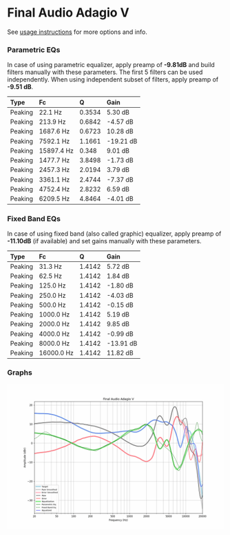 # Final Audio Adagio V
See [usage instructions](https://github.com/jaakkopasanen/AutoEq#usage) for more options and info.

### Parametric EQs
In case of using parametric equalizer, apply preamp of **-9.81dB** and build filters manually
with these parameters. The first 5 filters can be used independently.
When using independent subset of filters, apply preamp of **-9.51 dB**.

| Type    | Fc         |      Q | Gain      |
|:--------|:-----------|:-------|:----------|
| Peaking | 22.1 Hz    | 0.3534 | 5.30 dB   |
| Peaking | 213.9 Hz   | 0.6842 | -4.57 dB  |
| Peaking | 1687.6 Hz  | 0.6723 | 10.28 dB  |
| Peaking | 7592.1 Hz  | 1.1661 | -19.21 dB |
| Peaking | 15897.4 Hz | 0.348  | 9.01 dB   |
| Peaking | 1477.7 Hz  | 3.8498 | -1.73 dB  |
| Peaking | 2457.3 Hz  | 2.0194 | 3.79 dB   |
| Peaking | 3361.1 Hz  | 2.4744 | -7.37 dB  |
| Peaking | 4752.4 Hz  | 2.8232 | 6.59 dB   |
| Peaking | 6209.5 Hz  | 4.8464 | -4.01 dB  |

### Fixed Band EQs
In case of using fixed band (also called graphic) equalizer, apply preamp of **-11.10dB**
(if available) and set gains manually with these parameters.

| Type    | Fc         |      Q | Gain      |
|:--------|:-----------|:-------|:----------|
| Peaking | 31.3 Hz    | 1.4142 | 5.72 dB   |
| Peaking | 62.5 Hz    | 1.4142 | 1.84 dB   |
| Peaking | 125.0 Hz   | 1.4142 | -1.80 dB  |
| Peaking | 250.0 Hz   | 1.4142 | -4.03 dB  |
| Peaking | 500.0 Hz   | 1.4142 | -0.15 dB  |
| Peaking | 1000.0 Hz  | 1.4142 | 5.19 dB   |
| Peaking | 2000.0 Hz  | 1.4142 | 9.85 dB   |
| Peaking | 4000.0 Hz  | 1.4142 | -0.99 dB  |
| Peaking | 8000.0 Hz  | 1.4142 | -13.91 dB |
| Peaking | 16000.0 Hz | 1.4142 | 11.82 dB  |

### Graphs
![](./Final%20Audio%20Adagio%20V.png)